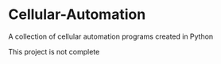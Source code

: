 # Cellular-Automation
A collection of cellular automation programs created in Python

This project is not complete
